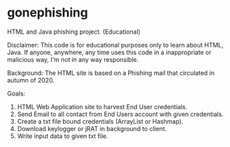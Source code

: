 # gonephishing
HTML and Java phishing project. (Educational)

Disclaimer: This code is for educational purposes only to learn about HTML, Java. If anyone, anywhere, any time uses this code in a inappropriate or 
malicious way, I'm not in any way responsible.

Background:
The HTML site is based on a Phishing mail that circulated in autumn of 2020.

Goals:
1. HTML Web Application site to harvest End User credentials.
2. Send Email to all contact from End Users account with given credentials.
3. Create a txt file bound credentials (ArrayList or Hashmap).
4. Download keylogger or jRAT in background to client.
5. Write input data to given txt file. 
